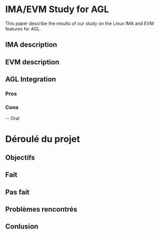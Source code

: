 # IMA/EVM Study for AGL

This paper describe the results of our study on the Linux IMA and EVM features for AGL.

## IMA description

## EVM description

## AGL Integration

### Pros

### Cons

-- Oral

# Déroulé du projet

## Objectifs

## Fait

## Pas fait

## Problèmes rencontrés

## Conlusion
